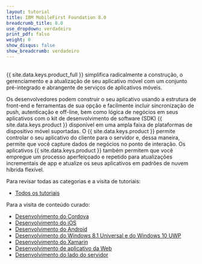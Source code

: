 ```yaml
---
layout: tutorial
title: IBM MobileFirst Foundation 8.0
breadcrumb_title: 8.0
use_dropdown: verdadeiro
print_pdf: falso
weight: 0
show_disqus: false
show_breadcrumb: verdadeiro
---
```

<!-- NLS_CHARSET=UTF-8 -->
<br>
{{ site.data.keys.product_full }} simplifica radicalmente a construção, o gerenciamento e a atualização de seu aplicativo móvel com um conjunto pré-integrado e abrangente de serviços de aplicativos móveis.

Os desenvolvedores podem construir o seu aplicativo usando a estrutura de front-end e ferramentas de sua opção e facilmente incluir sincronização de push, autenticação e off-line, bem como lógica de negócios em seus aplicativos com o kit de desenvolvimento de software (SDK) {{ site.data.keys.product }} disponível em uma ampla faixa de plataformas de dispositivo móvel suportadas. O {{ site.data.keys.product }} permite controlar o seu aplicativo do cliente para o servidor e, dessa maneira, permite que você capture dados de negócios no ponto de interação. Os aplicativos {{ site.data.keys.product }} também permitem que você empregue um processo aperfeiçoado e repetido para atualizações incrementais de app e atualize os seus aplicativos em padrões de nuvem híbrida flexível.

Para revisar todas as categorias e a visita de tutoriais:

* [Todos os tutoriais](all-tutorials/)

Para a visita de conteúdo curado: 

* [Desenvolvimento do Cordova](cordova-tutorials/)
* [Desenvolvimento do iOS](ios-tutorials/) 
* [Desenvolvimento do Android](android-tutorials/) 
* [Desenvolvimento do Windows 8.1 Universal e do Windows 10 UWP](windows-8-10-tutorials/)
* [Desenvolvimento do Xamarin](xamarin-tutorials/)
* [Desenvolvimento de aplicativo da Web](web-tutorials/)
* [Desenvolvimento do lado do servidor](server-side-tutorials/)
